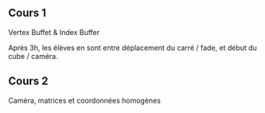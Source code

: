 ## Cours 1

Vertex Buffet & Index Buffer

Après 3h, les élèves en sont entre déplacement du carré / fade, et début du cube / caméra.

## Cours 2

Caméra, matrices et coordonnées homogènes